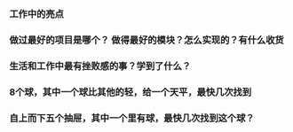 ### 工作中的亮点
### 做过最好的项目是哪个？ 做得最好的模块？怎么实现的？有什么收货
### 生活和工作中最有挫败感的事？学到了什么？
### 8个球，其中一个球比其他的轻，给一个天平，最快几次找到
### 自上而下五个抽屉，其中一个里有球，最快几次找到这个球？
